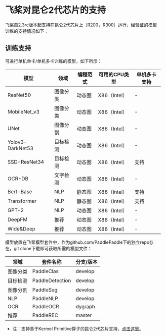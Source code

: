# 飞桨对昆仑2代芯片的支持

飞桨自2.3rc版本起支持在昆仑2代芯片上（R200，R300）运行，经验证的模型训练的支持情况如下：

## 训练支持

可进行单机单卡/单机多卡训练的模型，如下所示：

| 模型               | 领域     | 编程范式      | 可用的CPU类型           | 单机多卡支持   |
| ------------------ | -------- |------------- | ----------------------- | -------------- |
| ResNet50           | 图像分类 | 动态图        | X86（Intel）            | -           |
| MobileNet_v3       | 图像分类 | 动态图        | X86（Intel）            | -           |
| UNet               | 图像分割 | 动态图        | X86（Intel）            | -           |
| Yolov3-DarkNet53   | 目标检测 | 动态图        | X86（Intel）            | -           |
| SSD-ResNet34       | 目标检测 | 动态图        | X86（Intel）            | 支持        |
| OCR-DB             | 文字检测 | 动态图        | X86（Intel）            | -           |
| Bert-Base          | NLP     | 静态图        | X86（Intel）            | 支持         |
| Transformer        | NLP     | 静态图        | X86（Intel）            | 支持         |
| GPT-2              | NLP     | 动态图        | X86（Intel）            | -           |
| DeepFM             | 推荐    | 动态图        | X86（Intel）            | -           |
| Wide&Deep          | 推荐    | 动态图        | X86（Intel）            | -           |



模型放置在飞桨模型套件中，作为github.com/PaddlePaddle下的独立repo存在，git clone下载即可获取所需的模型文件：

| 领域     | 套件名称        | 分支/版本   |
| -------- | --------------- | ----------- |
| 图像分类 | PaddleClas      | develop |
| 目标检测 | PaddleDetection | develop |
| 图像分割 | PaddleSeg       | develop |
| NLP     | PaddleNLP       | develop |
| OCR     | PaddleOCR       | dygraph |
| 推荐     | PaddleREC       | master |

* 注：支持基于Kermel Primitive算子的昆仑2代芯片支持，[点击这里](https://www.paddlepaddle.org.cn/documentation/docs/zh/guides/07_new_op/kernel_primitive_api/index_cn.html)。